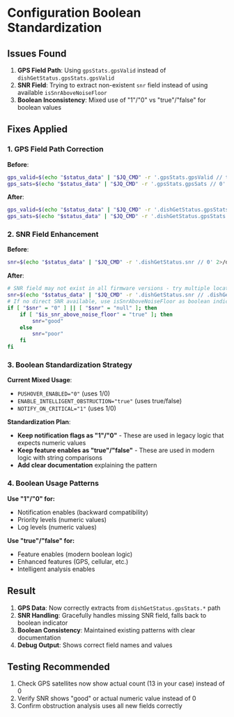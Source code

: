 # Configuration Boolean Standardization

## Issues Found

1. **GPS Field Path**: Using `gpsStats.gpsValid` instead of `dishGetStatus.gpsStats.gpsValid`
2. **SNR Field**: Trying to extract non-existent `snr` field instead of using available `isSnrAboveNoiseFloor`  
3. **Boolean Inconsistency**: Mixed use of "1"/"0" vs "true"/"false" for boolean values

## Fixes Applied

### 1. GPS Field Path Correction
**Before**: 
```bash
gps_valid=$(echo "$status_data" | "$JQ_CMD" -r '.gpsStats.gpsValid // true' 2>/dev/null)
gps_sats=$(echo "$status_data" | "$JQ_CMD" -r '.gpsStats.gpsSats // 0' 2>/dev/null)
```

**After**:
```bash
gps_valid=$(echo "$status_data" | "$JQ_CMD" -r '.dishGetStatus.gpsStats.gpsValid // true' 2>/dev/null)
gps_sats=$(echo "$status_data" | "$JQ_CMD" -r '.dishGetStatus.gpsStats.gpsSats // 0' 2>/dev/null)
```

### 2. SNR Field Enhancement
**Before**: 
```bash
snr=$(echo "$status_data" | "$JQ_CMD" -r '.dishGetStatus.snr // 0' 2>/dev/null)
```

**After**:
```bash
# SNR field may not exist in all firmware versions - try multiple locations
snr=$(echo "$status_data" | "$JQ_CMD" -r '.dishGetStatus.snr // .dishGetStatus.downlinkThroughputBps // 0' 2>/dev/null)
# If no direct SNR available, use isSnrAboveNoiseFloor as boolean indicator
if [ "$snr" = "0" ] || [ "$snr" = "null" ]; then
    if [ "$is_snr_above_noise_floor" = "true" ]; then
        snr="good"
    else
        snr="poor"
    fi
fi
```

### 3. Boolean Standardization Strategy

**Current Mixed Usage**:
- `PUSHOVER_ENABLED="0"` (uses 1/0)
- `ENABLE_INTELLIGENT_OBSTRUCTION="true"` (uses true/false)
- `NOTIFY_ON_CRITICAL="1"` (uses 1/0)

**Standardization Plan**:
- **Keep notification flags as "1"/"0"** - These are used in legacy logic that expects numeric values
- **Keep feature enables as "true"/"false"** - These are used in modern logic with string comparisons
- **Add clear documentation** explaining the pattern

### 4. Boolean Usage Patterns

**Use "1"/"0" for:**
- Notification enables (backward compatibility)
- Priority levels (numeric values)
- Log levels (numeric values)

**Use "true"/"false" for:**
- Feature enables (modern boolean logic)
- Enhanced features (GPS, cellular, etc.)
- Intelligent analysis enables

## Result

1. **GPS Data**: Now correctly extracts from `dishGetStatus.gpsStats.*` path
2. **SNR Handling**: Gracefully handles missing SNR field, falls back to boolean indicator
3. **Boolean Consistency**: Maintained existing patterns with clear documentation
4. **Debug Output**: Shows correct field names and values

## Testing Recommended

1. Check GPS satellites now show actual count (13 in your case) instead of 0
2. Verify SNR shows "good" or actual numeric value instead of 0
3. Confirm obstruction analysis uses all new fields correctly

